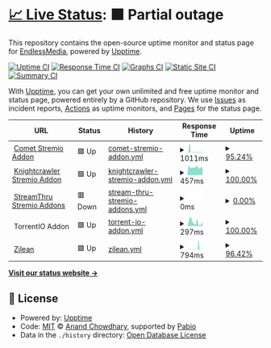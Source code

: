# [📈 Live Status](https://EndlessMedia-Cluster.github.io/status): <!--live status--> **🟧 Partial outage**

This repository contains the open-source uptime monitor and status page for [EndlessMedia](https://EndlessMedia-Cluster.github.io/status), powered by [Upptime](https://github.com/upptime/upptime).

[![Uptime CI](https://github.com/EndlessMedia-Cluster/status/workflows/Uptime%20CI/badge.svg)](https://github.com/EndlessMedia-Cluster/status/actions?query=workflow%3A%22Uptime+CI%22)
[![Response Time CI](https://github.com/EndlessMedia-Cluster/status/workflows/Response%20Time%20CI/badge.svg)](https://github.com/EndlessMedia-Cluster/status/actions?query=workflow%3A%22Response+Time+CI%22)
[![Graphs CI](https://github.com/EndlessMedia-Cluster/status/workflows/Graphs%20CI/badge.svg)](https://github.com/EndlessMedia-Cluster/status/actions?query=workflow%3A%22Graphs+CI%22)
[![Static Site CI](https://github.com/EndlessMedia-Cluster/status/workflows/Static%20Site%20CI/badge.svg)](https://github.com/EndlessMedia-Cluster/status/actions?query=workflow%3A%22Static+Site+CI%22)
[![Summary CI](https://github.com/EndlessMedia-Cluster/status/workflows/Summary%20CI/badge.svg)](https://github.com/EndlessMedia-Cluster/status/actions?query=workflow%3A%22Summary+CI%22)

With [Upptime](https://upptime.js.org), you can get your own unlimited and free uptime monitor and status page, powered entirely by a GitHub repository. We use [Issues](https://github.com/EndlessMedia-Cluster/status/issues) as incident reports, [Actions](https://github.com/EndlessMedia-Cluster/status/actions) as uptime monitors, and [Pages](https://EndlessMedia-Cluster.github.io/status) for the status page.

<!--start: status pages-->
<!-- This summary is generated by Upptime (https://github.com/upptime/upptime) -->
<!-- Do not edit this manually, your changes will be overwritten -->
<!-- prettier-ignore -->
| URL | Status | History | Response Time | Uptime |
| --- | ------ | ------- | ------------- | ------ |
| <img alt="" src="https://icons.duckduckgo.com/ip3/comet.endlessmedia.me.ico" height="13"> [Comet Stremio Addon](https://comet.endlessmedia.me) | 🟩 Up | [comet-stremio-addon.yml](https://github.com/EndlessMedia-Cluster/status/commits/HEAD/history/comet-stremio-addon.yml) | <details><summary><img alt="Response time graph" src="./graphs/comet-stremio-addon/response-time-week.png" height="20"> 1011ms</summary><br><a href="https://status.endlessmedia.me/history/comet-stremio-addon"><img alt="Response time 1011" src="https://img.shields.io/endpoint?url=https%3A%2F%2Fraw.githubusercontent.com%2FEndlessMedia-Cluster%2Fstatus%2FHEAD%2Fapi%2Fcomet-stremio-addon%2Fresponse-time.json"></a><br><a href="https://status.endlessmedia.me/history/comet-stremio-addon"><img alt="24-hour response time 327" src="https://img.shields.io/endpoint?url=https%3A%2F%2Fraw.githubusercontent.com%2FEndlessMedia-Cluster%2Fstatus%2FHEAD%2Fapi%2Fcomet-stremio-addon%2Fresponse-time-day.json"></a><br><a href="https://status.endlessmedia.me/history/comet-stremio-addon"><img alt="7-day response time 1011" src="https://img.shields.io/endpoint?url=https%3A%2F%2Fraw.githubusercontent.com%2FEndlessMedia-Cluster%2Fstatus%2FHEAD%2Fapi%2Fcomet-stremio-addon%2Fresponse-time-week.json"></a><br><a href="https://status.endlessmedia.me/history/comet-stremio-addon"><img alt="30-day response time 1011" src="https://img.shields.io/endpoint?url=https%3A%2F%2Fraw.githubusercontent.com%2FEndlessMedia-Cluster%2Fstatus%2FHEAD%2Fapi%2Fcomet-stremio-addon%2Fresponse-time-month.json"></a><br><a href="https://status.endlessmedia.me/history/comet-stremio-addon"><img alt="1-year response time 1011" src="https://img.shields.io/endpoint?url=https%3A%2F%2Fraw.githubusercontent.com%2FEndlessMedia-Cluster%2Fstatus%2FHEAD%2Fapi%2Fcomet-stremio-addon%2Fresponse-time-year.json"></a></details> | <details><summary><a href="https://status.endlessmedia.me/history/comet-stremio-addon">95.24%</a></summary><a href="https://status.endlessmedia.me/history/comet-stremio-addon"><img alt="All-time uptime 99.83%" src="https://img.shields.io/endpoint?url=https%3A%2F%2Fraw.githubusercontent.com%2FEndlessMedia-Cluster%2Fstatus%2FHEAD%2Fapi%2Fcomet-stremio-addon%2Fuptime.json"></a><br><a href="https://status.endlessmedia.me/history/comet-stremio-addon"><img alt="24-hour uptime 67.85%" src="https://img.shields.io/endpoint?url=https%3A%2F%2Fraw.githubusercontent.com%2FEndlessMedia-Cluster%2Fstatus%2FHEAD%2Fapi%2Fcomet-stremio-addon%2Fuptime-day.json"></a><br><a href="https://status.endlessmedia.me/history/comet-stremio-addon"><img alt="7-day uptime 95.24%" src="https://img.shields.io/endpoint?url=https%3A%2F%2Fraw.githubusercontent.com%2FEndlessMedia-Cluster%2Fstatus%2FHEAD%2Fapi%2Fcomet-stremio-addon%2Fuptime-week.json"></a><br><a href="https://status.endlessmedia.me/history/comet-stremio-addon"><img alt="30-day uptime 98.90%" src="https://img.shields.io/endpoint?url=https%3A%2F%2Fraw.githubusercontent.com%2FEndlessMedia-Cluster%2Fstatus%2FHEAD%2Fapi%2Fcomet-stremio-addon%2Fuptime-month.json"></a><br><a href="https://status.endlessmedia.me/history/comet-stremio-addon"><img alt="1-year uptime 99.83%" src="https://img.shields.io/endpoint?url=https%3A%2F%2Fraw.githubusercontent.com%2FEndlessMedia-Cluster%2Fstatus%2FHEAD%2Fapi%2Fcomet-stremio-addon%2Fuptime-year.json"></a></details>
| <img alt="" src="https://icons.duckduckgo.com/ip3/knightcrawler.elfhosted.com.ico" height="13"> [Knightcrawler Stremio Addon](https://knightcrawler.elfhosted.com/stream/movie/tt0023694.json) | 🟩 Up | [knightcrawler-stremio-addon.yml](https://github.com/EndlessMedia-Cluster/status/commits/HEAD/history/knightcrawler-stremio-addon.yml) | <details><summary><img alt="Response time graph" src="./graphs/knightcrawler-stremio-addon/response-time-week.png" height="20"> 457ms</summary><br><a href="https://status.endlessmedia.me/history/knightcrawler-stremio-addon"><img alt="Response time 457" src="https://img.shields.io/endpoint?url=https%3A%2F%2Fraw.githubusercontent.com%2FEndlessMedia-Cluster%2Fstatus%2FHEAD%2Fapi%2Fknightcrawler-stremio-addon%2Fresponse-time.json"></a><br><a href="https://status.endlessmedia.me/history/knightcrawler-stremio-addon"><img alt="24-hour response time 474" src="https://img.shields.io/endpoint?url=https%3A%2F%2Fraw.githubusercontent.com%2FEndlessMedia-Cluster%2Fstatus%2FHEAD%2Fapi%2Fknightcrawler-stremio-addon%2Fresponse-time-day.json"></a><br><a href="https://status.endlessmedia.me/history/knightcrawler-stremio-addon"><img alt="7-day response time 457" src="https://img.shields.io/endpoint?url=https%3A%2F%2Fraw.githubusercontent.com%2FEndlessMedia-Cluster%2Fstatus%2FHEAD%2Fapi%2Fknightcrawler-stremio-addon%2Fresponse-time-week.json"></a><br><a href="https://status.endlessmedia.me/history/knightcrawler-stremio-addon"><img alt="30-day response time 457" src="https://img.shields.io/endpoint?url=https%3A%2F%2Fraw.githubusercontent.com%2FEndlessMedia-Cluster%2Fstatus%2FHEAD%2Fapi%2Fknightcrawler-stremio-addon%2Fresponse-time-month.json"></a><br><a href="https://status.endlessmedia.me/history/knightcrawler-stremio-addon"><img alt="1-year response time 457" src="https://img.shields.io/endpoint?url=https%3A%2F%2Fraw.githubusercontent.com%2FEndlessMedia-Cluster%2Fstatus%2FHEAD%2Fapi%2Fknightcrawler-stremio-addon%2Fresponse-time-year.json"></a></details> | <details><summary><a href="https://status.endlessmedia.me/history/knightcrawler-stremio-addon">100.00%</a></summary><a href="https://status.endlessmedia.me/history/knightcrawler-stremio-addon"><img alt="All-time uptime 100.00%" src="https://img.shields.io/endpoint?url=https%3A%2F%2Fraw.githubusercontent.com%2FEndlessMedia-Cluster%2Fstatus%2FHEAD%2Fapi%2Fknightcrawler-stremio-addon%2Fuptime.json"></a><br><a href="https://status.endlessmedia.me/history/knightcrawler-stremio-addon"><img alt="24-hour uptime 100.00%" src="https://img.shields.io/endpoint?url=https%3A%2F%2Fraw.githubusercontent.com%2FEndlessMedia-Cluster%2Fstatus%2FHEAD%2Fapi%2Fknightcrawler-stremio-addon%2Fuptime-day.json"></a><br><a href="https://status.endlessmedia.me/history/knightcrawler-stremio-addon"><img alt="7-day uptime 100.00%" src="https://img.shields.io/endpoint?url=https%3A%2F%2Fraw.githubusercontent.com%2FEndlessMedia-Cluster%2Fstatus%2FHEAD%2Fapi%2Fknightcrawler-stremio-addon%2Fuptime-week.json"></a><br><a href="https://status.endlessmedia.me/history/knightcrawler-stremio-addon"><img alt="30-day uptime 100.00%" src="https://img.shields.io/endpoint?url=https%3A%2F%2Fraw.githubusercontent.com%2FEndlessMedia-Cluster%2Fstatus%2FHEAD%2Fapi%2Fknightcrawler-stremio-addon%2Fuptime-month.json"></a><br><a href="https://status.endlessmedia.me/history/knightcrawler-stremio-addon"><img alt="1-year uptime 100.00%" src="https://img.shields.io/endpoint?url=https%3A%2F%2Fraw.githubusercontent.com%2FEndlessMedia-Cluster%2Fstatus%2FHEAD%2Fapi%2Fknightcrawler-stremio-addon%2Fuptime-year.json"></a></details>
| <img alt="" src="https://icons.duckduckgo.com/ip3/streamthru.endlessmedia.me.ico" height="13"> [StreamThru Stremio Addons](https://streamthru.endlessmedia.me) | 🟥 Down | [stream-thru-stremio-addons.yml](https://github.com/EndlessMedia-Cluster/status/commits/HEAD/history/stream-thru-stremio-addons.yml) | <details><summary><img alt="Response time graph" src="./graphs/stream-thru-stremio-addons/response-time-week.png" height="20"> 0ms</summary><br><a href="https://status.endlessmedia.me/history/stream-thru-stremio-addons"><img alt="Response time 0" src="https://img.shields.io/endpoint?url=https%3A%2F%2Fraw.githubusercontent.com%2FEndlessMedia-Cluster%2Fstatus%2FHEAD%2Fapi%2Fstream-thru-stremio-addons%2Fresponse-time.json"></a><br><a href="https://status.endlessmedia.me/history/stream-thru-stremio-addons"><img alt="24-hour response time 0" src="https://img.shields.io/endpoint?url=https%3A%2F%2Fraw.githubusercontent.com%2FEndlessMedia-Cluster%2Fstatus%2FHEAD%2Fapi%2Fstream-thru-stremio-addons%2Fresponse-time-day.json"></a><br><a href="https://status.endlessmedia.me/history/stream-thru-stremio-addons"><img alt="7-day response time 0" src="https://img.shields.io/endpoint?url=https%3A%2F%2Fraw.githubusercontent.com%2FEndlessMedia-Cluster%2Fstatus%2FHEAD%2Fapi%2Fstream-thru-stremio-addons%2Fresponse-time-week.json"></a><br><a href="https://status.endlessmedia.me/history/stream-thru-stremio-addons"><img alt="30-day response time 0" src="https://img.shields.io/endpoint?url=https%3A%2F%2Fraw.githubusercontent.com%2FEndlessMedia-Cluster%2Fstatus%2FHEAD%2Fapi%2Fstream-thru-stremio-addons%2Fresponse-time-month.json"></a><br><a href="https://status.endlessmedia.me/history/stream-thru-stremio-addons"><img alt="1-year response time 0" src="https://img.shields.io/endpoint?url=https%3A%2F%2Fraw.githubusercontent.com%2FEndlessMedia-Cluster%2Fstatus%2FHEAD%2Fapi%2Fstream-thru-stremio-addons%2Fresponse-time-year.json"></a></details> | <details><summary><a href="https://status.endlessmedia.me/history/stream-thru-stremio-addons">0.00%</a></summary><a href="https://status.endlessmedia.me/history/stream-thru-stremio-addons"><img alt="All-time uptime 0.00%" src="https://img.shields.io/endpoint?url=https%3A%2F%2Fraw.githubusercontent.com%2FEndlessMedia-Cluster%2Fstatus%2FHEAD%2Fapi%2Fstream-thru-stremio-addons%2Fuptime.json"></a><br><a href="https://status.endlessmedia.me/history/stream-thru-stremio-addons"><img alt="24-hour uptime 0.00%" src="https://img.shields.io/endpoint?url=https%3A%2F%2Fraw.githubusercontent.com%2FEndlessMedia-Cluster%2Fstatus%2FHEAD%2Fapi%2Fstream-thru-stremio-addons%2Fuptime-day.json"></a><br><a href="https://status.endlessmedia.me/history/stream-thru-stremio-addons"><img alt="7-day uptime 0.00%" src="https://img.shields.io/endpoint?url=https%3A%2F%2Fraw.githubusercontent.com%2FEndlessMedia-Cluster%2Fstatus%2FHEAD%2Fapi%2Fstream-thru-stremio-addons%2Fuptime-week.json"></a><br><a href="https://status.endlessmedia.me/history/stream-thru-stremio-addons"><img alt="30-day uptime 0.00%" src="https://img.shields.io/endpoint?url=https%3A%2F%2Fraw.githubusercontent.com%2FEndlessMedia-Cluster%2Fstatus%2FHEAD%2Fapi%2Fstream-thru-stremio-addons%2Fuptime-month.json"></a><br><a href="https://status.endlessmedia.me/history/stream-thru-stremio-addons"><img alt="1-year uptime 0.00%" src="https://img.shields.io/endpoint?url=https%3A%2F%2Fraw.githubusercontent.com%2FEndlessMedia-Cluster%2Fstatus%2FHEAD%2Fapi%2Fstream-thru-stremio-addons%2Fuptime-year.json"></a></details>
| <img alt="" src="https://icons.duckduckgo.com/ip3/torrentio.strem.fun.ico" height="13"> TorrentIO Addon | 🟩 Up | [torrent-io-addon.yml](https://github.com/EndlessMedia-Cluster/status/commits/HEAD/history/torrent-io-addon.yml) | <details><summary><img alt="Response time graph" src="./graphs/torrent-io-addon/response-time-week.png" height="20"> 297ms</summary><br><a href="https://status.endlessmedia.me/history/torrent-io-addon"><img alt="Response time 297" src="https://img.shields.io/endpoint?url=https%3A%2F%2Fraw.githubusercontent.com%2FEndlessMedia-Cluster%2Fstatus%2FHEAD%2Fapi%2Ftorrent-io-addon%2Fresponse-time.json"></a><br><a href="https://status.endlessmedia.me/history/torrent-io-addon"><img alt="24-hour response time 341" src="https://img.shields.io/endpoint?url=https%3A%2F%2Fraw.githubusercontent.com%2FEndlessMedia-Cluster%2Fstatus%2FHEAD%2Fapi%2Ftorrent-io-addon%2Fresponse-time-day.json"></a><br><a href="https://status.endlessmedia.me/history/torrent-io-addon"><img alt="7-day response time 297" src="https://img.shields.io/endpoint?url=https%3A%2F%2Fraw.githubusercontent.com%2FEndlessMedia-Cluster%2Fstatus%2FHEAD%2Fapi%2Ftorrent-io-addon%2Fresponse-time-week.json"></a><br><a href="https://status.endlessmedia.me/history/torrent-io-addon"><img alt="30-day response time 297" src="https://img.shields.io/endpoint?url=https%3A%2F%2Fraw.githubusercontent.com%2FEndlessMedia-Cluster%2Fstatus%2FHEAD%2Fapi%2Ftorrent-io-addon%2Fresponse-time-month.json"></a><br><a href="https://status.endlessmedia.me/history/torrent-io-addon"><img alt="1-year response time 297" src="https://img.shields.io/endpoint?url=https%3A%2F%2Fraw.githubusercontent.com%2FEndlessMedia-Cluster%2Fstatus%2FHEAD%2Fapi%2Ftorrent-io-addon%2Fresponse-time-year.json"></a></details> | <details><summary><a href="https://status.endlessmedia.me/history/torrent-io-addon">100.00%</a></summary><a href="https://status.endlessmedia.me/history/torrent-io-addon"><img alt="All-time uptime 100.00%" src="https://img.shields.io/endpoint?url=https%3A%2F%2Fraw.githubusercontent.com%2FEndlessMedia-Cluster%2Fstatus%2FHEAD%2Fapi%2Ftorrent-io-addon%2Fuptime.json"></a><br><a href="https://status.endlessmedia.me/history/torrent-io-addon"><img alt="24-hour uptime 100.00%" src="https://img.shields.io/endpoint?url=https%3A%2F%2Fraw.githubusercontent.com%2FEndlessMedia-Cluster%2Fstatus%2FHEAD%2Fapi%2Ftorrent-io-addon%2Fuptime-day.json"></a><br><a href="https://status.endlessmedia.me/history/torrent-io-addon"><img alt="7-day uptime 100.00%" src="https://img.shields.io/endpoint?url=https%3A%2F%2Fraw.githubusercontent.com%2FEndlessMedia-Cluster%2Fstatus%2FHEAD%2Fapi%2Ftorrent-io-addon%2Fuptime-week.json"></a><br><a href="https://status.endlessmedia.me/history/torrent-io-addon"><img alt="30-day uptime 100.00%" src="https://img.shields.io/endpoint?url=https%3A%2F%2Fraw.githubusercontent.com%2FEndlessMedia-Cluster%2Fstatus%2FHEAD%2Fapi%2Ftorrent-io-addon%2Fuptime-month.json"></a><br><a href="https://status.endlessmedia.me/history/torrent-io-addon"><img alt="1-year uptime 100.00%" src="https://img.shields.io/endpoint?url=https%3A%2F%2Fraw.githubusercontent.com%2FEndlessMedia-Cluster%2Fstatus%2FHEAD%2Fapi%2Ftorrent-io-addon%2Fuptime-year.json"></a></details>
| <img alt="" src="https://icons.duckduckgo.com/ip3/zilean.endlessmedia.me.ico" height="13"> [Zilean](https://zilean.endlessmedia.me/healthchecks/ping) | 🟩 Up | [zilean.yml](https://github.com/EndlessMedia-Cluster/status/commits/HEAD/history/zilean.yml) | <details><summary><img alt="Response time graph" src="./graphs/zilean/response-time-week.png" height="20"> 794ms</summary><br><a href="https://status.endlessmedia.me/history/zilean"><img alt="Response time 794" src="https://img.shields.io/endpoint?url=https%3A%2F%2Fraw.githubusercontent.com%2FEndlessMedia-Cluster%2Fstatus%2FHEAD%2Fapi%2Fzilean%2Fresponse-time.json"></a><br><a href="https://status.endlessmedia.me/history/zilean"><img alt="24-hour response time 237" src="https://img.shields.io/endpoint?url=https%3A%2F%2Fraw.githubusercontent.com%2FEndlessMedia-Cluster%2Fstatus%2FHEAD%2Fapi%2Fzilean%2Fresponse-time-day.json"></a><br><a href="https://status.endlessmedia.me/history/zilean"><img alt="7-day response time 794" src="https://img.shields.io/endpoint?url=https%3A%2F%2Fraw.githubusercontent.com%2FEndlessMedia-Cluster%2Fstatus%2FHEAD%2Fapi%2Fzilean%2Fresponse-time-week.json"></a><br><a href="https://status.endlessmedia.me/history/zilean"><img alt="30-day response time 794" src="https://img.shields.io/endpoint?url=https%3A%2F%2Fraw.githubusercontent.com%2FEndlessMedia-Cluster%2Fstatus%2FHEAD%2Fapi%2Fzilean%2Fresponse-time-month.json"></a><br><a href="https://status.endlessmedia.me/history/zilean"><img alt="1-year response time 794" src="https://img.shields.io/endpoint?url=https%3A%2F%2Fraw.githubusercontent.com%2FEndlessMedia-Cluster%2Fstatus%2FHEAD%2Fapi%2Fzilean%2Fresponse-time-year.json"></a></details> | <details><summary><a href="https://status.endlessmedia.me/history/zilean">96.42%</a></summary><a href="https://status.endlessmedia.me/history/zilean"><img alt="All-time uptime 99.56%" src="https://img.shields.io/endpoint?url=https%3A%2F%2Fraw.githubusercontent.com%2FEndlessMedia-Cluster%2Fstatus%2FHEAD%2Fapi%2Fzilean%2Fuptime.json"></a><br><a href="https://status.endlessmedia.me/history/zilean"><img alt="24-hour uptime 76.06%" src="https://img.shields.io/endpoint?url=https%3A%2F%2Fraw.githubusercontent.com%2FEndlessMedia-Cluster%2Fstatus%2FHEAD%2Fapi%2Fzilean%2Fuptime-day.json"></a><br><a href="https://status.endlessmedia.me/history/zilean"><img alt="7-day uptime 96.42%" src="https://img.shields.io/endpoint?url=https%3A%2F%2Fraw.githubusercontent.com%2FEndlessMedia-Cluster%2Fstatus%2FHEAD%2Fapi%2Fzilean%2Fuptime-week.json"></a><br><a href="https://status.endlessmedia.me/history/zilean"><img alt="30-day uptime 99.18%" src="https://img.shields.io/endpoint?url=https%3A%2F%2Fraw.githubusercontent.com%2FEndlessMedia-Cluster%2Fstatus%2FHEAD%2Fapi%2Fzilean%2Fuptime-month.json"></a><br><a href="https://status.endlessmedia.me/history/zilean"><img alt="1-year uptime 99.56%" src="https://img.shields.io/endpoint?url=https%3A%2F%2Fraw.githubusercontent.com%2FEndlessMedia-Cluster%2Fstatus%2FHEAD%2Fapi%2Fzilean%2Fuptime-year.json"></a></details>

<!--end: status pages-->

[**Visit our status website →**](https://EndlessMedia-Cluster.github.io/status)

## 📄 License

- Powered by: [Upptime](https://github.com/upptime/upptime)
- Code: [MIT](./LICENSE) © [Anand Chowdhary](https://anandchowdhary.com), supported by [Pabio](https://pabio.com)
- Data in the `./history` directory: [Open Database License](https://opendatacommons.org/licenses/odbl/1-0/)
